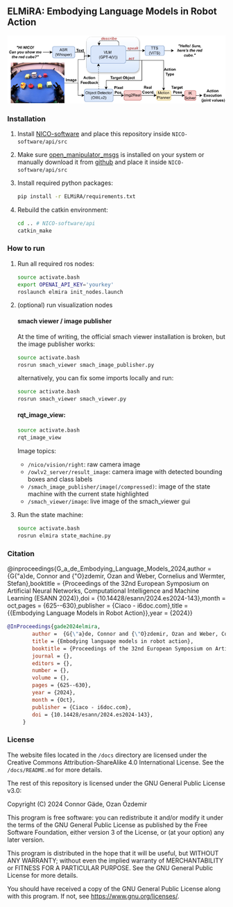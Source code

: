 ## ELMiRA: Embodying Language Models in Robot Action
![alt text](NICO-demo-pipeline-comprehensive.drawio.png)

### Installation

1. Install [NICO-software](https://github.com/knowledgetechnologyuhh/NICO-software) and place this repository inside `NICO-software/api/src`

2. Make sure [open_manipulator_msgs](https://wiki.ros.org/open_manipulator_msgs) is installed on your system or manually download it from [github](https://github.com/ROBOTIS-GIT/open_manipulator_msgs) and place it inside `NICO-software/api/src`

3. Install required python packages:

    ```bash
    pip install -r ELMiRA/requirements.txt
    ```

4. Rebuild the catkin environment:

    ```bash
    cd .. # NICO-software/api
    catkin_make
    ```

### How to run

1. Run all required ros nodes:

    ```bash
    source activate.bash
    export OPENAI_API_KEY='yourkey'
    roslaunch elmira init_nodes.launch
    ```

2. (optional) run visualization nodes

    #### smach viewer / image publisher
    At the time of writing, the official smach viewer installation is broken, but the image publisher works: 
    ```bash
    source activate.bash
    rosrun smach_viewer smach_image_publisher.py
    ```
    alternatively, you can fix some imports locally and run:
    ```bash
    source activate.bash
    rosrun smach_viewer smach_viewer.py
    ```

    #### rqt_image_view:
    ```bash
    source activate.bash
    rqt_image_view
    ```

    Image topics:
    - `/nico/vision/right`: raw camera image
    - `/owlv2_server/result_image`: camera image with detected bounding boxes and class labels
    - `/smach_image_publisher/image(/compressed)`: image of the state machine with the current state highlighted
    - `/smach_viewer/image`: live image of the smach_viewer gui

3. Run the state machine:

    ```bash
    source activate.bash
    rosrun elmira state_machine.py
    ```

### Citation

@inproceedings{G_a_de_Embodying_Language_Models_2024,author = {G{\"a}de, Connor and {\"O}zdemir, Ozan and Weber, Cornelius and Wermter, Stefan},booktitle = {Proceedings of the 32nd European Symposium on Artificial Neural Networks, Computational Intelligence and Machine Learning (ESANN 2024)},doi = {10.14428/esann/2024.es2024-143},month = oct,pages = {625--630},publisher = {Ciaco - i6doc.com},title = {{Embodying Language Models in Robot Action}},year = {2024}}

```bibtex
@InProceedings{gade2024elmira, 
        author =  {G{\"a}de, Connor and {\"O}zdemir, Ozan and Weber, Cornelius and Wermter, Stefan},  
        title = {Embodying language models in robot action}, 
        booktitle = {Proceedings of the 32nd European Symposium on Artificial Neural Networks, Computational Intelligence and Machine Learning (ESANN 2024)},
        journal = {},
        editors = {},
        number = {},
        volume = {},
        pages = {625--630},
        year = {2024},
        month = {Oct},
        publisher = {Ciaco - i6doc.com},
        doi = {10.14428/esann/2024.es2024-143}, 
     }
```

### License

The website files located in the `/docs` directory are licensed under the Creative Commons Attribution-ShareAlike 4.0 International License. See the `/docs/README.md` for more details.

The rest of this repository is licensed under the GNU General Public License v3.0:

Copyright (C) 2024 Connor Gäde, Ozan Özdemir

This program is free software: you can redistribute it and/or modify
it under the terms of the GNU General Public License as published by
the Free Software Foundation, either version 3 of the License, or
(at your option) any later version.

This program is distributed in the hope that it will be useful,
but WITHOUT ANY WARRANTY; without even the implied warranty of
MERCHANTABILITY or FITNESS FOR A PARTICULAR PURPOSE.  See the
GNU General Public License for more details.

You should have received a copy of the GNU General Public License
along with this program.  If not, see <https://www.gnu.org/licenses/>.
